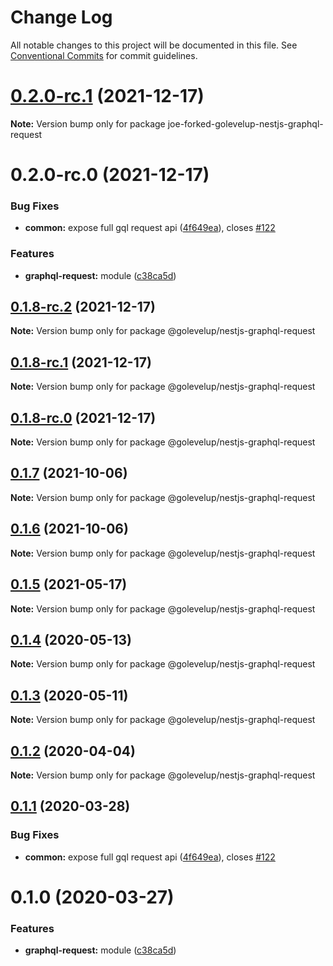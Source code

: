 # Change Log

All notable changes to this project will be documented in this file.
See [Conventional Commits](https://conventionalcommits.org) for commit guidelines.

# [0.2.0-rc.1](https://github.com/golevelup/nestjs/compare/joe-forked-golevelup-nestjs-graphql-request@0.2.0-rc.0...joe-forked-golevelup-nestjs-graphql-request@0.2.0-rc.1) (2021-12-17)

**Note:** Version bump only for package joe-forked-golevelup-nestjs-graphql-request

# 0.2.0-rc.0 (2021-12-17)

### Bug Fixes

- **common:** expose full gql request api ([4f649ea](https://github.com/golevelup/nestjs/commit/4f649ea)), closes [#122](https://github.com/golevelup/nestjs/issues/122)

### Features

- **graphql-request:** module ([c38ca5d](https://github.com/golevelup/nestjs/commit/c38ca5d))

## [0.1.8-rc.2](https://github.com/golevelup/nestjs/compare/@golevelup/nestjs-graphql-request@0.1.8-rc.1...@golevelup/nestjs-graphql-request@0.1.8-rc.2) (2021-12-17)

**Note:** Version bump only for package @golevelup/nestjs-graphql-request

## [0.1.8-rc.1](https://github.com/golevelup/nestjs/compare/@golevelup/nestjs-graphql-request@0.1.8-rc.0...@golevelup/nestjs-graphql-request@0.1.8-rc.1) (2021-12-17)

**Note:** Version bump only for package @golevelup/nestjs-graphql-request

## [0.1.8-rc.0](https://github.com/golevelup/nestjs/compare/@golevelup/nestjs-graphql-request@0.1.7...@golevelup/nestjs-graphql-request@0.1.8-rc.0) (2021-12-17)

**Note:** Version bump only for package @golevelup/nestjs-graphql-request

## [0.1.7](https://github.com/golevelup/nestjs/compare/@golevelup/nestjs-graphql-request@0.1.6...@golevelup/nestjs-graphql-request@0.1.7) (2021-10-06)

**Note:** Version bump only for package @golevelup/nestjs-graphql-request

## [0.1.6](https://github.com/golevelup/nestjs/compare/@golevelup/nestjs-graphql-request@0.1.5...@golevelup/nestjs-graphql-request@0.1.6) (2021-10-06)

**Note:** Version bump only for package @golevelup/nestjs-graphql-request

## [0.1.5](https://github.com/golevelup/nestjs/compare/@golevelup/nestjs-graphql-request@0.1.4...@golevelup/nestjs-graphql-request@0.1.5) (2021-05-17)

**Note:** Version bump only for package @golevelup/nestjs-graphql-request

## [0.1.4](https://github.com/golevelup/nestjs/compare/@golevelup/nestjs-graphql-request@0.1.3...@golevelup/nestjs-graphql-request@0.1.4) (2020-05-13)

**Note:** Version bump only for package @golevelup/nestjs-graphql-request

## [0.1.3](https://github.com/golevelup/nestjs/compare/@golevelup/nestjs-graphql-request@0.1.2...@golevelup/nestjs-graphql-request@0.1.3) (2020-05-11)

**Note:** Version bump only for package @golevelup/nestjs-graphql-request

## [0.1.2](https://github.com/golevelup/nestjs/compare/@golevelup/nestjs-graphql-request@0.1.1...@golevelup/nestjs-graphql-request@0.1.2) (2020-04-04)

**Note:** Version bump only for package @golevelup/nestjs-graphql-request

## [0.1.1](https://github.com/golevelup/nestjs/compare/@golevelup/nestjs-graphql-request@0.1.0...@golevelup/nestjs-graphql-request@0.1.1) (2020-03-28)

### Bug Fixes

- **common:** expose full gql request api ([4f649ea](https://github.com/golevelup/nestjs/commit/4f649ea)), closes [#122](https://github.com/golevelup/nestjs/issues/122)

# 0.1.0 (2020-03-27)

### Features

- **graphql-request:** module ([c38ca5d](https://github.com/golevelup/nestjs/commit/c38ca5d))
